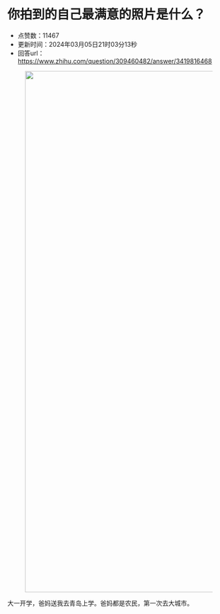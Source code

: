 # 你拍到的自己最满意的照片是什么？
- 点赞数：11467
- 更新时间：2024年03月05日21时03分13秒
- 回答url：https://www.zhihu.com/question/309460482/answer/3419816468
<body>
 <p></p>
 <figure data-size="normal">
  <img src="https://pica.zhimg.com/50/v2-3c3d1d7e1487ac07a685f1f43a3e1f1c_720w.jpg?source=1940ef5c" data-rawwidth="1179" data-rawheight="1541" data-size="normal" data-original-token="v2-805cfddf8c8166b0b0170d26a59bc986" data-default-watermark-src="https://pic1.zhimg.com/50/v2-b705a2bde297af4fa75812a3e408604f_720w.jpg?source=1940ef5c" class="origin_image zh-lightbox-thumb" width="1179" data-original="https://pic1.zhimg.com/v2-3c3d1d7e1487ac07a685f1f43a3e1f1c_r.jpg?source=1940ef5c">
 </figure>
 <p data-pid="ZlhGfeCo">大一开学，爸妈送我去青岛上学。爸妈都是农民，第一次去大城市。</p>
</body>